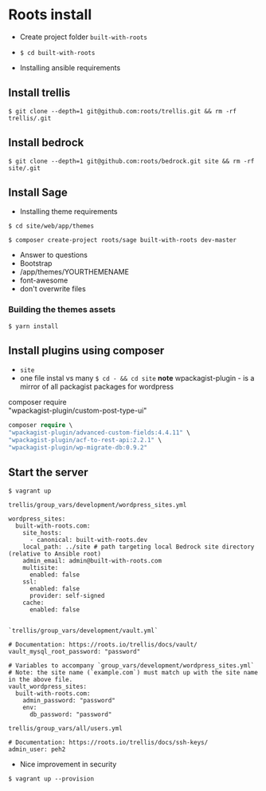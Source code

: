 # Roots install
* Create project folder `built-with-roots`
* `$ cd built-with-roots`

* Installing ansible requirements

## Install trellis
`$ git clone --depth=1 git@github.com:roots/trellis.git && rm -rf trellis/.git`

## Install bedrock
`$ git clone --depth=1 git@github.com:roots/bedrock.git site && rm -rf site/.git`

## Install Sage
* Installing theme requirements

`$ cd site/web/app/themes`

`$ composer create-project roots/sage built-with-roots dev-master`
* Answer to questions
* Bootstrap
* /app/themes/YOURTHEMENAME
* font-awesome
* don't overwrite files

### Building the themes assets
`$ yarn install`

## Install plugins using composer
* `site`
* one file instal vs many
`$ cd - && cd site`
**note** wpackagist-plugin - is a mirror of all packagist packages for wordpress

composer require \
"wpackagist-plugin/custom-post-type-ui"

```php
composer require \
"wpackagist-plugin/advanced-custom-fields:4.4.11" \
"wpackagist-plugin/acf-to-rest-api:2.2.1" \
"wpackagist-plugin/wp-migrate-db:0.9.2"
```

## Start the server
`$ vagrant up`

`trellis/group_vars/development/wordpress_sites.yml`
```
wordpress_sites:
  built-with-roots.com:
    site_hosts:
      - canonical: built-with-roots.dev
    local_path: ../site # path targeting local Bedrock site directory (relative to Ansible root)
    admin_email: admin@built-with-roots.com
    multisite:
      enabled: false
    ssl:
      enabled: false
      provider: self-signed
    cache:
      enabled: false
```

```

`trellis/group_vars/development/vault.yml`

# Documentation: https://roots.io/trellis/docs/vault/
vault_mysql_root_password: "password" 

# Variables to accompany `group_vars/development/wordpress_sites.yml`
# Note: the site name (`example.com`) must match up with the site name in the above file.
vault_wordpress_sites:
  built-with-roots.com:
    admin_password: "password"
    env:
      db_password: "password" 
```

`trellis/group_vars/all/users.yml`

```
# Documentation: https://roots.io/trellis/docs/ssh-keys/
admin_user: peh2
```

* Nice improvement in security

`$ vagrant up --provision`
